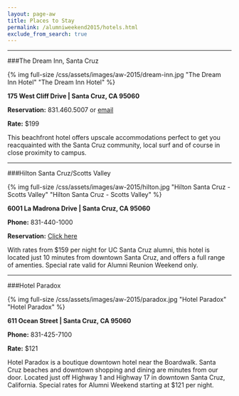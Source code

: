 ```yaml
---
layout: page-aw
title: Places to Stay
permalink: /alumniweekend2015/hotels.html
exclude_from_search: true
---
```


***

###The Dream Inn, Santa Cruz

{% img full-size /css/assets/images/aw-2015/dream-inn.jpg "The Dream Inn Hotel" "The Dream Inn Hotel" %} 

**175 West Cliff Drive | Santa Cruz, CA 95060**

**Reservation:** 831.460.5007 or [email](mailto:mschultz@jdvhotels.com)

**Rate:** $199

This beachfront hotel offers upscale accommodations perfect to get you reacquainted with the Santa Cruz community, local surf and of course in close proximity to campus. 

***

###Hilton Santa Cruz/Scotts Valley

{% img full-size /css/assets/images/aw-2015/hilton.jpg "Hilton Santa Cruz -Scotts Valley" "Hilton Santa Cruz - Scotts Valley" %} 

**6001 La Madrona Drive | Santa Cruz, CA 95060**

**Phone:** 831-440-1000

**Reservation:** [Click here](http://www.hilton.com/en/hi/groups/personalized/S/SJCSVHF-UCSCAW-20150420/index.jhtml?WT.mc_id=POG)

With rates from $159 per night for UC Santa Cruz alumni, this hotel is located just 10 minutes from downtown Santa Cruz, and offers a full range of amenties. Special rate valid for Alumni Reunion Weekend only.

***

###Hotel Paradox

{% img full-size /css/assets/images/aw-2015/paradox.jpg "Hotel Paradox" "Hotel Paradox" %} 

**611 Ocean Street | Santa Cruz, CA 95060**

**Phone:** 831-425-7100

**Rate:** $121

Hotel Paradox is a boutique downtown hotel near the Boardwalk. Santa Cruz beaches and downtown shopping and dining are minutes from our door. Located just off Highway 1 and Highway 17 in downtown Santa Cruz, California. Special rates for Alumni Weekend starting at $121 per night. 
